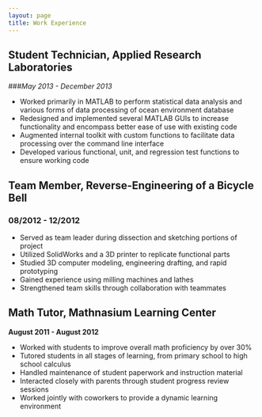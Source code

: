```yaml
---
layout: page
title: Work Experience
---
```


## Student Technician, Applied Research Laboratories
###*May 2013 - December 2013*

- Worked primarily in MATLAB to perform statistical data analysis and various forms of data processing of ocean environment database
- Redesigned and implemented several MATLAB GUIs to increase functionality and encompass better ease of use with existing code
- Augmented internal toolkit with custom functions to facilitate data processing over the command line interface
- Developed various functional, unit, and regression test functions to ensure working code


## Team Member, Reverse-Engineering of a Bicycle Bell
### 08/2012 - 12/2012

- Served as team leader during dissection and sketching portions of project
- Utilized SolidWorks and a 3D printer to replicate functional parts
- Studied 3D computer modeling, engineering drafting, and rapid prototyping
- Gained experience using milling machines and lathes
- Strengthened team skills through collaboration with teammates

## Math Tutor, Mathnasium Learning Center
**August 2011 - August 2012**

- Worked with students to improve overall math proficiency by over 30%
- Tutored students in all stages of learning, from primary school to high school calculus
- Handled maintenance of student paperwork and instruction material
- Interacted closely with parents through student progress review sessions
- Worked jointly with coworkers to provide a dynamic learning environment